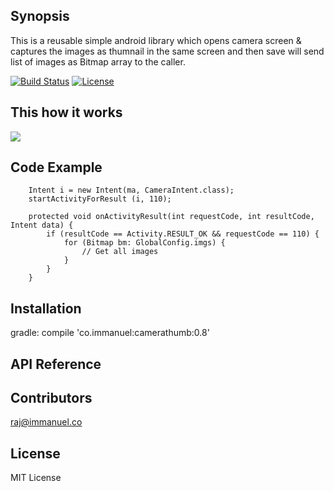 ## Synopsis

This is a reusable simple android library which opens camera screen & captures the images as thumnail in the same screen and then save will send list of images as Bitmap array to the caller.

[![Build Status](https://travis-ci.org/immi5556/Android-Camera-Thumbnail.svg?branch=master)](https://travis-ci.org/immi5556/Android-Camera-Thumbnail)
[![License](https://img.shields.io/badge/License-Apache%202.0-blue.svg)](https://opensource.org/licenses/Apache-2.0)

## This how it works

![](camera_thumnail_gif_.gif)

## Code Example

		Intent i = new Intent(ma, CameraIntent.class);
        startActivityForResult (i, 110);

		protected void onActivityResult(int requestCode, int resultCode, Intent data) {
			if (resultCode == Activity.RESULT_OK && requestCode == 110) {
				for (Bitmap bm: GlobalConfig.imgs) {
					// Get all images
				}
			}
		}

## Installation

gradle: compile 'co.immanuel:camerathumb:0.8'


## API Reference





## Contributors

raj@immanuel.co

## License

MIT License
